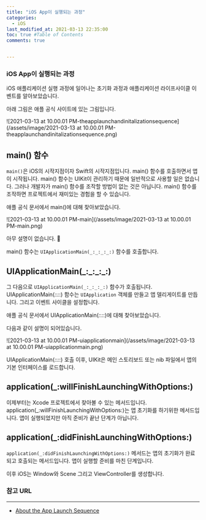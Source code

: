 ```yaml
---
title: "iOS App이 실행되는 과정"
categories: 
  - iOS
last_modified_at: 2021-03-13 22:35:00
toc: true #Table of Contents
comments: true


---
```


### iOS App이 실행되는 과정

iOS 애플리케이션 실행 과정에 일어나는 초기화 과정과 애플리케이션 라이프사이클 이벤트를 알아보았습니다.

아래 그림은 애플 공식 사이트에 있는 그림입니다.

![2021-03-13 at 10.00.01 PM-theapplaunchandinitalizationsequence](/assets/image/2021-03-13 at 10.00.01 PM-theapplaunchandinitalizationsequence.png)

## main() 함수

`main()`은 iOS의 시작지점이자 Swift의 시작지점입니다. main() 함수를 호출하면서 앱이 시작됩니다. main() 함수는 UIKit이 관리하기 때문에 일반적으로 사용할 일은 없습니다. 그러나 개발자가 main() 함수를 조작할 방법이 없는 것은 아닙니다. main() 함수를 조작하면 프로젝트에서 재미있는 경험을 할 수 있습니다.

애플 공식 문서에서 main()에 대해 찾아보았습니다.

![2021-03-13 at 10.00.01 PM-main](/assets/image/2021-03-13 at 10.00.01 PM-main.png)

아무 설명이 없습니다. 🤬

main() 함수는 `UIApplicationMain(_:_:_:_:)` 함수를 호출합니다.

## UIApplicationMain(\_:\_:\_:\_:)

그 다음으로 `UIApplicationMain(_:_:_:_:)` 함수가 호출됩니다. UIApplicationMain(_:_:_:_:) 함수는 `UIApplication` 객체를 만들고 앱 델리게이트를 만듭니다. 그리고 이벤트 사이클을 설정합니다.

애플 공식 문서에서 UIApplicationMain(_:_:_:_:)에 대해 찾아보았습니다.

다음과 같이 설명이 되어있습니다.

![2021-03-13 at 10.00.01 PM-uiapplicationmain](/assets/image/2021-03-13 at 10.00.01 PM-uiapplicationmain.png)

UIApplicationMain(_:_:_:_:) 호출 이후, UIKit은 메인 스토리보드 또는 nib 파일에서 앱의 기본 인터페이스를 로드합니다.

## application(_:willFinishLaunchingWithOptions:)

이제부터는 Xcode 프로젝트에서 찾아볼 수 있는 메서드입니다. application(_:willFinishLaunchingWithOptions:)는 앱 초기화를 하기위한 메서드입니다. 앱이 실행되었지만 아직 준비가 끝난 단계가 아닙니다.

## application(_:didFinishLaunchingWithOptions:)

`application(_:didFinishLaunchingWithOptions:)` 메서드는 앱의 초기화가 완료되고 호출되는 메서드입니다. 앱이 실행할 준비를 마친 단계입니다.

이후 iOS는 Window와 Scene 그리고 ViewController를 생성합니다.

### 참고 URL

---

-   [About the App Launch Sequence](https://developer.apple.com/documentation/uikit/app_and_environment/responding_to_the_launch_of_your_app/about_the_app_launch_sequence)